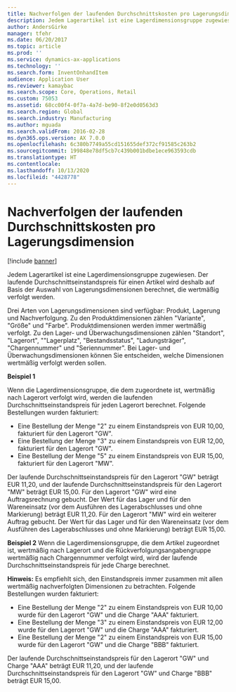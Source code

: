 ```yaml
---
title: Nachverfolgen der laufenden Durchschnittskosten pro Lagerungsdimension
description: Jedem Lagerartikel ist eine Lagerdimensionsgruppe zugewiesen. Der laufende Durchschnittseinstandspreis für einen Artikel wird deshalb auf Basis der Auswahl von Lagerungsdimensionen berechnet, die wertmäßig verfolgt werden.
author: AndersGirke
manager: tfehr
ms.date: 06/20/2017
ms.topic: article
ms.prod: ''
ms.service: dynamics-ax-applications
ms.technology: ''
ms.search.form: InventOnhandItem
audience: Application User
ms.reviewer: kamaybac
ms.search.scope: Core, Operations, Retail
ms.custom: 75053
ms.assetid: 68cc00f4-0f7a-4a7d-be90-8f2e0d0563d3
ms.search.region: Global
ms.search.industry: Manufacturing
ms.author: mguada
ms.search.validFrom: 2016-02-28
ms.dyn365.ops.version: AX 7.0.0
ms.openlocfilehash: 6c380b7749a55cd151655def372cf91585c263b2
ms.sourcegitcommit: 199848e78df5cb7c439b001bdbe1ece963593cdb
ms.translationtype: HT
ms.contentlocale: 
ms.lasthandoff: 10/13/2020
ms.locfileid: "4428778"
---
```

# <a name="track-running-average-cost-per-inventory-dimension"></a>Nachverfolgen der laufenden Durchschnittskosten pro Lagerungsdimension

[!include [banner](../includes/banner.md)]

Jedem Lagerartikel ist eine Lagerdimensionsgruppe zugewiesen. Der laufende Durchschnittseinstandspreis für einen Artikel wird deshalb auf Basis der Auswahl von Lagerungsdimensionen berechnet, die wertmäßig verfolgt werden.

Drei Arten von Lagerungsdimensionen sind verfügbar: Produkt, Lagerung und Nachverfolgung. Zu den Produktdimensionen zählen "Variante", "Größe" und "Farbe". Produktdimensionen werden immer wertmäßig verfolgt. Zu den Lager- und Überwachungsdimensionen zählen "Standort", "Lagerort", ""Lagerplatz", "Bestandsstatus", "Ladungsträger", "Chargennummer" und "Seriennummer". Bei Lager- und Überwachungsdimensionen können Sie entscheiden, welche Dimensionen wertmäßig verfolgt werden sollen. 

**Beispiel 1** 

Wenn die Lagerdimensionsgruppe, die dem zugeordnete ist, wertmäßig nach Lagerort verfolgt wird, werden die laufenden Durchschnittseinstandspreis für jeden Lagerort berechnet. Folgende Bestellungen wurden fakturiert:

-   Eine Bestellung der Menge "2" zu einem Einstandspreis von EUR 10,00, fakturiert für den Lagerort "GW".
-   Eine Bestellung der Menge "3" zu einem Einstandspreis von EUR 12,00, fakturiert für den Lagerort "GW".
-   Eine Bestellung der Menge "5" zu einem Einstandspreis von EUR 15,00, fakturiert für den Lagerort "MW".

Der laufende Durchschnittseinstandspreis für den Lagerort "GW" beträgt EUR 11,20, und der laufende Durchschnittseinstandspreis für den Lagerort "MW" beträgt EUR 15,00. Für den Lagerort "GW" wird eine Auftragsrechnung gebucht. Der Wert für das Lager und für den Wareneinsatz (vor dem Ausführen des Lagerabschlusses und ohne Markierung) beträgt EUR 11,20. Für den Lagerort "MW" wird ein weiterer Auftrag gebucht. Der Wert für das Lager und für den Wareneinsatz (vor dem Ausführen des Lagerabschlusses und ohne Markierung) beträgt EUR 15,00. 

**Beispiel 2** Wenn die Lagerdimensionsgruppe, die dem Artikel zugeordnet ist, wertmäßig nach Lagerort und die Rückverfolgungsangabengruppe wertmäßig nach Chargennummer verfolgt wird, wird der laufende Durchschnittseinstandspreis für jede Charge berechnet. 

**Hinweis:** Es empfiehlt sich, den Einstandspreis immer zusammen mit allen wertmäßig nachverfolgten Dimensionen zu betrachten. Folgende Bestellungen wurden fakturiert:

-   Eine Bestellung der Menge "2" zu einem Einstandspreis von EUR 10,00 wurde für den Lagerort "GW" und die Charge "AAA" fakturiert.
-   Eine Bestellung der Menge "3" zu einem Einstandspreis von EUR 12,00 wurde für den Lagerort "GW" und die Charge "AAA" fakturiert.
-   Eine Bestellung der Menge "2" zu einem Einstandspreis von EUR 15,00 wurde für den Lagerort "GW" und die Charge "BBB" fakturiert.

Der laufende Durchschnittseinstandspreis für den Lagerort "GW" und Charge "AAA" beträgt EUR 11,20, und der laufende Durchschnittseinstandspreis für den Lagerort "GW" und Charge "BBB" beträgt EUR 15,00.



